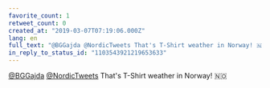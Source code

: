 ```yaml
---
favorite_count: 1
retweet_count: 0
created_at: "2019-03-07T07:19:06.000Z"
lang: en
full_text: "@BGGajda @NordicTweets That's T-Shirt weather in Norway! 🇳🇴"
in_reply_to_status_id: "1103543921219653633"
---
```


[@BGGajda](https://twitter.com/BGGajda)
[@NordicTweets](https://twitter.com/NordicTweets) That's T-Shirt weather in
Norway! 🇳🇴
